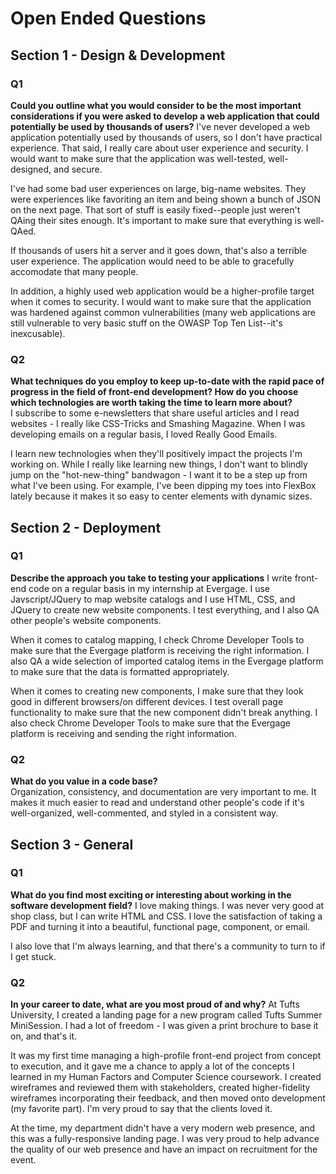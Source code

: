 # Open Ended Questions

## Section 1 - Design & Development

### Q1
**Could you outline what you would consider to be the most important considerations if you were asked to develop a web application that could potentially be used by thousands of users?**
I've never developed a web application potentially used by thousands of users, so I don't have practical experience. That said, I really care about user experience and security. I would want to make sure that the application was well-tested, well-designed, and secure.  

I've had some bad user experiences on large, big-name websites. They were experiences like favoriting an item and being shown a bunch of JSON on the next page. That sort of stuff is easily fixed--people just weren't QAing their sites enough. It's important to make sure that everything is well-QAed.  

If thousands of users hit a server and it goes down, that's also a terrible user experience. The application would need to be able to gracefully accomodate that many people.  

In addition, a highly used web application would be a higher-profile target when it comes to security. I would want to make sure that the application was hardened against common vulnerabilities (many web applications are still vulnerable to very basic stuff on the OWASP Top Ten List--it's inexcusable).

### Q2
**What techniques do you employ to keep up-to-date with the rapid pace of progress in the field of front-end development? How do you choose which technologies are worth taking the time to learn more about?**  
I subscribe to some e-newsletters that share useful articles and I read websites - I really like CSS-Tricks and Smashing Magazine. When I was developing emails on a regular basis, I loved Really Good Emails.  

I learn new technologies when they'll positively impact the projects I'm working on. While I really like learning new things, I don't want to blindly jump on the "hot-new-thing" bandwagon - I want it to be a step up from what I've been using. For example, I've been dipping my toes into FlexBox lately because it makes it so easy to center elements with dynamic sizes.

## Section 2 - Deployment

### Q1
**Describe the approach you take to testing your applications**
I write front-end code on a regular basis in my internship at Evergage. I use Javscript/JQuery to map website catalogs and I use HTML, CSS, and JQuery to create new website components. I test everything, and I also QA other people's website components.

When it comes to catalog mapping, I check Chrome Developer Tools to make sure that the Evergage platform is receiving the right information. I also QA a wide selection of imported catalog items in the Evergage platform to make sure that the data is formatted appropriately.

When it comes to creating new components, I make sure that they look good in different browsers/on different devices. I test overall page functionality to make sure that the new component didn't break anything. I also check Chrome Developer Tools to make sure that the Evergage platform is receiving and sending the right information.

### Q2
**What do you value in a code base?**  
Organization, consistency, and documentation are very important to me. It makes it much easier to read and understand other people's code if it's well-organized, well-commented, and styled in a consistent way.

## Section 3 - General

### Q1
**What do you find most exciting or interesting about working in the software development field?**
I love making things. I was never very good at shop class, but I can write HTML and CSS. I love the satisfaction of taking a PDF and turning it into a beautiful, functional page, component, or email.  

I also love that I'm always learning, and that there's a community to turn to if I get stuck.

### Q2
**In your career to date, what are you most proud of and why?**
At Tufts University, I created a landing page for a new program called Tufts Summer MiniSession. I had a lot of freedom - I was given a print brochure to base it on, and that's it.  

It was my first time managing a high-profile front-end project from concept to execution, and it gave me a chance to apply a lot of the concepts I learned in my Human Factors and Computer Science coursework. I created wireframes and reviewed them with stakeholders, created higher-fidelity wireframes incorporating their feedback, and then moved onto development (my favorite part). I'm very proud to say that the clients loved it.  

At the time, my department didn't have a very modern web presence, and this was a fully-responsive landing page. I was very proud to help advance the quality of our web presence and have an impact on recruitment for the event.